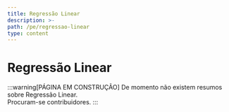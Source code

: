 ```yaml
---
title: Regressão Linear
description: >-
path: /pe/regressao-linear
type: content
---
```


# Regressão Linear

:::warning[PÁGINA EM CONSTRUÇÃO]
De momento não existem resumos sobre Regressão Linear.  
Procuram-se contribuidores.
:::
